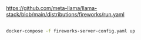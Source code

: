 ##

https://github.com/meta-llama/llama-stack/blob/main/distributions/fireworks/run.yaml

##

```sh
docker-compose -f fireworks-server-config.yaml up
```
